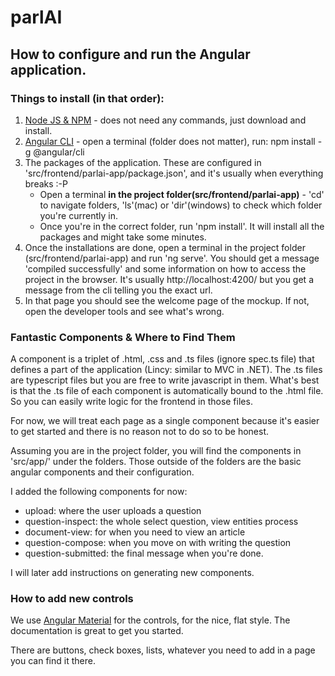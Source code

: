 # parlAI

## How to configure and run the Angular application.

### Things to install (in that order): 
1. [Node JS & NPM](https://nodejs.org/en/) - does not need any commands, just download and install.
2. [Angular CLI](https://cli.angular.io/) - open a terminal (folder does not matter), run: npm install -g @angular/cli
3. The packages of the application. These are configured in 'src/frontend/parlai-app/package.json', and it's usually when everything breaks :-P
    - Open a terminal **in the project folder(src/frontend/parlai-app)** - 'cd' to navigate folders, 'ls'(mac) or 'dir'(windows) to check which folder you're currently in.
    - Once you're in the correct folder, run 'npm install'. It will install all the packages and might take some minutes.
4. Once the installations are done, open a terminal in the project folder (src/frontend/parlai-app) and run 'ng serve'. You should get a message 'compiled successfully' and some information on how to access the project in the browser. It's usually http://localhost:4200/ but you get a message from the cli telling you the exact url.
5. In that page you should see the welcome page of the mockup. If not, open the developer tools and see what's wrong.

### Fantastic Components & Where to Find Them
A component is a triplet of .html, .css and .ts files (ignore spec.ts file) that defines a part of the application (Lincy: similar to MVC in .NET). The .ts files are typescript files but you are free to write javascript in them. What's best is that the .ts file of each component is automatically bound to the .html file. So you can easily write logic for the frontend in those files.

For now, we will treat each page as a single component because it's easier to get started and there is no reason not to do so to be honest.

Assuming you are in the project folder, you will find the components in 'src/app/' under the folders. Those outside of the folders are the basic angular components and their configuration.

I added the following components for now:
- upload: where the user uploads a question
- question-inspect: the whole select question, view entities process
- document-view: for when you need to view an article
- question-compose: when you move on with writing the question
- question-submitted: the final message when you're done.

I will later add instructions on generating new components.

### How to add new controls
We use [Angular Material](https://material.angular.io) for the controls, for the nice, flat style. The documentation is great to get you started. 

There are buttons, check boxes, lists, whatever you need to add in a page you can find it there.


